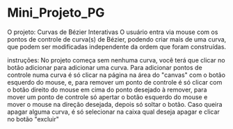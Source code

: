 # Mini_Projeto_PG

O projeto: Curvas de Bézier Interativas
O usuário entra via mouse com os pontos de controle de curva(s) de Bézier,
podendo criar mais de uma curva, que podem ser modificadas independente da
ordem que foram construídas.

instruções:
	No projeto começa sem nenhuma curva, você terá que clicar no botão adicionar para adicionar uma curva.
	Para adicionar pontos de controle numa curva é só clicar na página na área do "canvas" com o botão esquerdo do mouse, e, para remover um ponto de controle é só clicar com o botão direito do mouse em cima do ponto desejado à remover, para mover um ponto de controle só apertar o botão esquerdo do mouse e mover o mouse na direção desejada, depois só soltar o botão.
	Caso queira apagar alguma curva, é só selecionar na caixa qual deseja apagar e clicar no botão "excluir"
